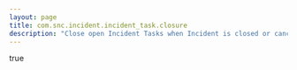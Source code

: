 ```yaml
---
layout: page
title: com.snc.incident.incident_task.closure
description: "Close open Incident Tasks when Incident is closed or canceled."
---
```

true